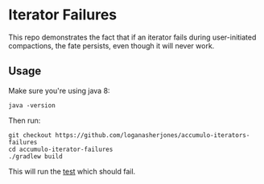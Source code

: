 # Iterator Failures

This repo demonstrates the fact that if an iterator fails during user-initiated compactions, the fate persists, even though it will never work.


## Usage

Make sure you're using java 8:

```
java -version
```

Then run:

```
git checkout https://github.com/loganasherjones/accumulo-iterators-failures
cd accumulo-iterator-failures
./gradlew build
```

This will run the [test](src/test/kotlin/TestErrorOnNextIterator.kt) which should fail.

